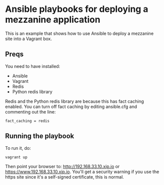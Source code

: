 # Ansible playbooks for deploying a mezzanine application

This is an example that shows how to use Ansible to deploy a mezzanine site into
a Vagrant box.

## Preqs

You need to have installed:

* Ansible
* Vagrant
* Redis
* Python redis library

Redis and the Python redis library are because this has fact caching enabled.
You can turn off fact caching by editing ansible.cfg and commenting out the line:

    fact_caching = redis


## Running the playbook

To run it, do:

    vagrant up

Then point your browser to: http://192.168.33.10.xip.io or
https://www.192.168.33.10.xip.io. You'll get a security warning if you use the
https site since it's a self-signed certificate, this is normal.
